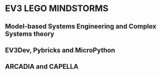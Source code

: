 # EV3 LEGO MINDSTORMS 

## Model-based Systems Engineering and Complex Systems theory

## EV3Dev, Pybricks and MicroPython

## ARCADIA and CAPELLA
